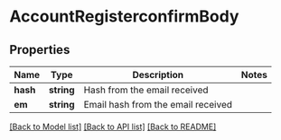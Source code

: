 # AccountRegisterconfirmBody

## Properties
Name | Type | Description | Notes
------------ | ------------- | ------------- | -------------
**hash** | **string** | Hash from the email received | 
**em** | **string** | Email hash from the email received | 

[[Back to Model list]](../../README.md#documentation-for-models) [[Back to API list]](../../README.md#documentation-for-api-endpoints) [[Back to README]](../../README.md)

